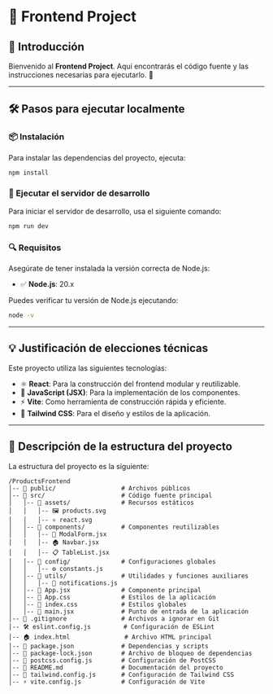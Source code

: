 # 🎨 Frontend Project

## 🌟 Introducción

Bienvenido al **Frontend Project**. Aquí encontrarás el código fuente y las instrucciones necesarias para ejecutarlo. 🚀

---

## 🛠️ Pasos para ejecutar localmente

### 📦 Instalación

Para instalar las dependencias del proyecto, ejecuta:

```sh
npm install
```

### 🚀 Ejecutar el servidor de desarrollo

Para iniciar el servidor de desarrollo, usa el siguiente comando:

```sh
npm run dev
```

### 🔍 Requisitos

Asegúrate de tener instalada la versión correcta de Node.js:

- ✅ **Node.js**: 20.x

Puedes verificar tu versión de Node.js ejecutando:

```sh
node -v
```

---

## 💡 Justificación de elecciones técnicas

Este proyecto utiliza las siguientes tecnologías:

- ⚛️ **React**: Para la construcción del frontend modular y reutilizable.
- 🎨 **JavaScript (JSX)**: Para la implementación de los componentes.
- ⚡ **Vite**: Como herramienta de construcción rápida y eficiente.
- 🎨 **Tailwind CSS**: Para el diseño y estilos de la aplicación.

---

## 📂 Descripción de la estructura del proyecto

La estructura del proyecto es la siguiente:

```plaintext
/ProductsFrontend
│-- 📂 public/                  # Archivos públicos
│-- 📂 src/                     # Código fuente principal
│   │-- 📂 assets/              # Recursos estáticos
│   │   │-- 🖼️ products.svg
│   │   │-- ⚛️ react.svg
│   │-- 📂 components/          # Componentes reutilizables
│   │   │-- 📝 ModalForm.jsx
│   │   │-- 🏠 Navbar.jsx
│   │   │-- 📋 TableList.jsx
│   │-- 📂 config/              # Configuraciones globales
│   │   │-- ⚙️ constants.js
│   │-- 📂 utils/               # Utilidades y funciones auxiliares
│   │   │-- 🔔 notifications.js
│   │-- 📌 App.jsx              # Componente principal
│   │-- 🎨 App.css              # Estilos de la aplicación
│   │-- 🎨 index.css            # Estilos globales
│   │-- 🚀 main.jsx             # Punto de entrada de la aplicación
│-- 🚫 .gitignore               # Archivos a ignorar en Git
│-- 🛠️ eslint.config.js         # Configuración de ESLint
│-- 🏠 index.html               # Archivo HTML principal
│-- 📜 package.json             # Dependencias y scripts
│-- 📜 package-lock.json        # Archivo de bloqueo de dependencias
│-- 🎨 postcss.config.js        # Configuración de PostCSS
│-- 📖 README.md                # Documentación del proyecto
│-- 🎨 tailwind.config.js       # Configuración de Tailwind CSS
│-- ⚡ vite.config.js           # Configuración de Vite
```